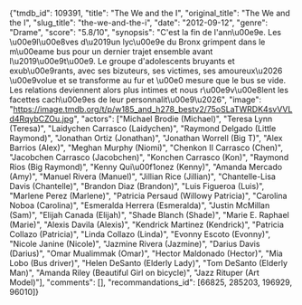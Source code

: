 {"tmdb_id": 109391, "title": "The We and the I", "original_title": "The We and the I", "slug_title": "the-we-and-the-i", "date": "2012-09-12", "genre": "Drame", "score": "5.8/10", "synopsis": "C'est la fin de l'ann\u00e9e. Les \u00e9l\u00e8ves d\u2019un lyc\u00e9e du Bronx grimpent dans le m\u00eame bus pour un dernier trajet ensemble avant l\u2019\u00e9t\u00e9. Le groupe d'adolescents bruyants et exub\u00e9rants, avec ses bizuteurs, ses victimes, ses amoureux\u2026 \u00e9volue et se transforme au fur et \u00e0 mesure que le bus se vide.  Les relations deviennent alors plus intimes et nous r\u00e9v\u00e8lent les facettes cach\u00e9es de leur personnalit\u00e9\u2026", "image": "https://image.tmdb.org/t/p/w185_and_h278_bestv2/75oSLaTWRDK4svVVLd4RqybCZOu.jpg", "actors": ["Michael Brodie (Michael)", "Teresa Lynn (Teresa)", "Laidychen Carrasco (Laidychen)", "Raymond Delgado (Little Raymond)", "Jonathan Ortiz (Jonathan)", "Jonathan Worrell (Big T)", "Alex Barrios (Alex)", "Meghan Murphy (Niomi)", "Chenkon II Carrasco (Chen)", "Jacobchen Carrasco (Jacobchen)", "Konchen Carrasco (Kon)", "Raymond Rios (Big Raymond)", "Kenny Qui\u00f1onez (Kenny)", "Amanda Mercado (Amy)", "Manuel Rivera (Manuel)", "Jillian Rice (Jillian)", "Chantelle-Lisa Davis (Chantelle)", "Brandon Diaz (Brandon)", "Luis Figueroa (Luis)", "Marlene Perez (Marlene)", "Patricia Persaud (Willowy Patricia)", "Carolina Noboa (Carolina)", "Esmeralda Herrera (Esmeralda)", "Justin McMillan (Sam)", "Elijah Canada (Elijah)", "Shade Blanch (Shade)", "Marie E. Raphael (Marie)", "Alexis Davila (Alexis)", "Kendrick Martinez (Kendrick)", "Patricia Collazo (Patricia)", "Linda Collazo (Linda)", "Evonny Escoto (Evonny)", "Nicole Janine (Nicole)", "Jazmine Rivera (Jazmine)", "Darius Davis (Darius)", "Omar Mualimmak (Omar)", "Hector Maldonado (Hector)", "Mia Lobo (Bus driver)", "Helen DeSanto (Elderly Lady)", "Tom DeSanto (Elderly Man)", "Amanda Riley (Beautiful Girl on bicycle)", "Jazz Rituper (Art Model)"], "comments": [], "recommandations_id": [66825, 285203, 196929, 96010]}